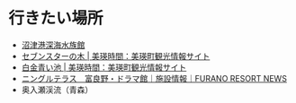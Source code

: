 # 行きたい場所

- [沼津港深海水族館](http://www.numazu-deepsea.com/)
- [セブンスターの木 | 美瑛時間：美瑛町観光情報サイト](https://www.biei-hokkaido.jp/search/sightseeing/viewspot/000063.html)
- [白金青い池 | 美瑛時間：美瑛町観光情報サイト](https://www.biei-hokkaido.jp/search/sightseeing/viewspot/000035.html)
- [ニングルテラス　富良野・ドラマ館｜施設情報｜FURANO RESORT NEWS](http://www.princehotels.co.jp/furano-area/summer/ningle/)
- 奥入瀬渓流（青森）
